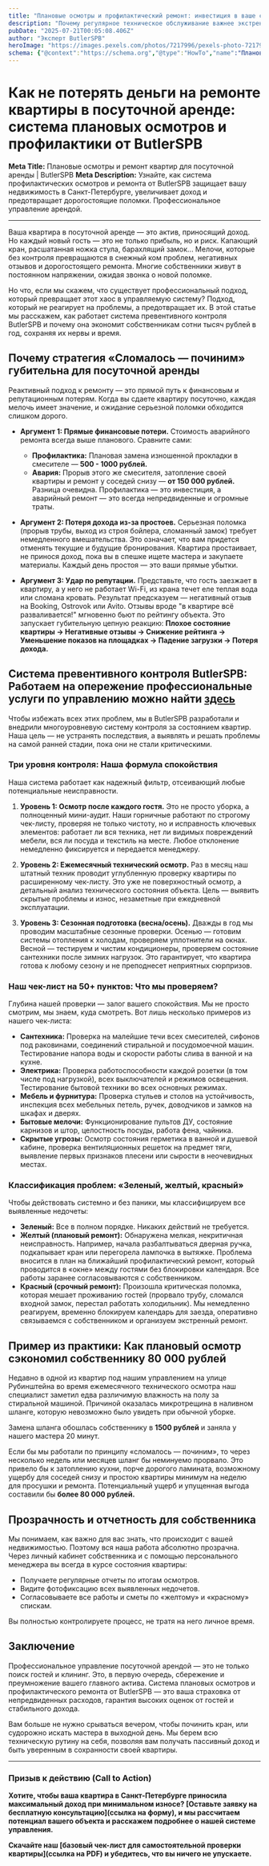 ```yaml
---
title: "Плановые осмотры и профилактический ремонт: инвестиция в ваше спокойствие"
description: "Почему регулярное техническое обслуживание важнее экстренного ремонта? Команда ButlerSPB объясняет, как плановые осмотры помогают предотвратить серьезные поломки, сэкономить бюджет и обеспечить безопасность вашего объекта. Узнайте, как проактивный подход сохраняет ценность вашей недвижимости."
pubDate: "2025-07-21T00:05:08.406Z"
author: "Эксперт ButlerSPB"
heroImage: "https://images.pexels.com/photos/7217996/pexels-photo-7217996.jpeg?auto=compress&cs=tinysrgb&w=1260&h=750&dpr=1"
schema: {"@context":"https://schema.org","@type":"HowTo","name":"Плановые осмотры и профилактический ремонт: инвестиция в ваше спокойствие","description":"Почему регулярное техническое обслуживание важнее экстренного ремонта? Команда ButlerSPB объясняет, как плановые осмотры помогают предотвратить серьезные поломки, сэкономить бюджет и обеспечить безопасность вашего объекта. Узнайте, как проактивный подход сохраняет ценность вашей недвижимости.","image":{"@type":"ImageObject","url":"https://images.pexels.com/photos/7217996/pexels-photo-7217996.jpeg?auto=compress&cs=tinysrgb&w=1260&h=750&dpr=1"},"aggregateRating":{"@type":"AggregateRating","ratingValue":"4.9","reviewCount":864,"bestRating":"5","worstRating":"1"},"publisher":{"@type":"Organization","name":"Блог ButlerSPB","logo":{"@type":"ImageObject","url":"https://butlerspb-blog.netlify.app/favicon.ico"}},"mainEntityOfPage":{"@type":"WebPage","@id":"https://butlerspb-blog.netlify.app/blog/planovye-osmotry-i-profilakticheskiy-remont/"}}
---
```


# Как не потерять деньги на ремонте квартиры в посуточной аренде: система плановых осмотров и профилактики от ButlerSPB

**Meta Title:** Плановые осмотры и ремонт квартир для посуточной аренды | ButlerSPB
**Meta Description:** Узнайте, как система профилактических осмотров и ремонта от ButlerSPB защищает вашу недвижимость в Санкт-Петербурге, увеличивает доход и предотвращает дорогостоящие поломки. Профессиональное управление арендой.

---

Ваша квартира в посуточной аренде — это актив, приносящий доход. Но каждый новый гость — это не только прибыль, но и риск. Капающий кран, расшатанная ножка стула, барахлящий замок... Мелочи, которые без контроля превращаются в снежный ком проблем, негативных отзывов и дорогостоящего ремонта. Многие собственники живут в постоянном напряжении, ожидая звонка о новой поломке.

Но что, если мы скажем, что существует профессиональный подход, который превращает этот хаос в управляемую систему? Подход, который не реагирует на проблемы, а предотвращает их. В этой статье мы расскажем, как работает система превентивного контроля ButlerSPB и почему она экономит собственникам сотни тысяч рублей в год, сохраняя их нервы и время.

## Почему стратегия «Сломалось — починим» губительна для посуточной аренды

Реактивный подход к ремонту — это прямой путь к финансовым и репутационным потерям. Когда вы сдаете квартиру посуточно, каждая мелочь имеет значение, и ожидание серьезной поломки обходится слишком дорого.

*   **Аргумент 1: Прямые финансовые потери.** Стоимость аварийного ремонта всегда выше планового. Сравните сами:
    *   **Профилактика:** Плановая замена изношенной прокладки в смесителе — **500 - 1000 рублей.**
    *   **Авария:** Прорыв этого же смесителя, затопление своей квартиры и ремонт у соседей снизу — **от 150 000 рублей.**
    Разница очевидна. Профилактика — это инвестиция, а аварийный ремонт — это всегда непредвиденные и огромные траты.

*   **Аргумент 2: Потеря дохода из-за простоев.** Серьезная поломка (прорыв трубы, выход из строя бойлера, сломанный замок) требует немедленного вмешательства. Это означает, что вам придется отменять текущие и будущие бронирования. Квартира простаивает, не принося доход, пока вы в спешке ищете мастера и закупаете материалы. Каждый день простоя — это ваши прямые убытки.

*   **Аргумент 3: Удар по репутации.** Представьте, что гость заезжает в квартиру, а у него не работает Wi-Fi, из крана течет еле теплая вода или сломана кровать. Результат предсказуем — негативный отзыв на Booking, Ostrovok или Avito. Отзывы вроде "в квартире всё разваливается!" мгновенно бьют по рейтингу объекта. Это запускает губительную цепную реакцию:
    **Плохое состояние квартиры → Негативные отзывы → Снижение рейтинга → Уменьшение показов на площадках → Падение загрузки → Потеря дохода.**

## Система превентивного контроля ButlerSPB: Работаем на опережение профессиональные услуги по управлению можно найти <a href="https://butlerspb.ru/rent" target="_blank" rel="nofollow">здесь</a>

Чтобы избежать всех этих проблем, мы в ButlerSPB разработали и внедрили многоуровневую систему контроля за состоянием квартир. Наша цель — не устранять последствия, а выявлять и решать проблемы на самой ранней стадии, пока они не стали критическими.

### Три уровня контроля: Наша формула спокойствия

Наша система работает как надежный фильтр, отсеивающий любые потенциальные неисправности.

1.  **Уровень 1: Осмотр после каждого гостя.** Это не просто уборка, а полноценный мини-аудит. Наши горничные работают по строгому чек-листу, проверяя не только чистоту, но и исправность ключевых элементов: работает ли вся техника, нет ли видимых повреждений мебели, вся ли посуда и текстиль на месте. Любое отклонение немедленно фиксируется и передается менеджеру.

2.  **Уровень 2: Ежемесячный технический осмотр.** Раз в месяц наш штатный техник проводит углубленную проверку квартиры по расширенному чек-листу. Это уже не поверхностный осмотр, а детальный анализ технического состояния объекта. Цель — выявить скрытые проблемы и износ, незаметные при ежедневной эксплуатации.

3.  **Уровень 3: Сезонная подготовка (весна/осень).** Дважды в год мы проводим масштабные сезонные проверки. Осенью — готовим системы отопления к холодам, проверяем уплотнители на окнах. Весной — тестируем и чистим кондиционеры, проверяем состояние сантехники после зимних нагрузок. Это гарантирует, что квартира готова к любому сезону и не преподнесет неприятных сюрпризов.

### Наш чек-лист на 50+ пунктов: Что мы проверяем?

Глубина нашей проверки — залог вашего спокойствия. Мы не просто смотрим, мы знаем, куда смотреть. Вот лишь несколько примеров из нашего чек-листа:

*   **Сантехника:** Проверка на малейшие течи всех смесителей, сифонов под раковинами, соединений стиральной и посудомоечной машин. Тестирование напора воды и скорости работы слива в ванной и на кухне.
*   **Электрика:** Проверка работоспособности каждой розетки (в том числе под нагрузкой), всех выключателей и режимов освещения. Тестирование бытовой техники во всех основных режимах.
*   **Мебель и фурнитура:** Проверка стульев и столов на устойчивость, инспекция всех мебельных петель, ручек, доводчиков и замков на шкафах и дверях.
*   **Бытовые мелочи:** Функционирование пультов ДУ, состояние карнизов и штор, целостность посуды, работа фена, чайника.
*   **Скрытые угрозы:** Осмотр состояния герметика в ванной и душевой кабине, проверка вентиляционных решеток на предмет тяги, выявление первых признаков плесени или сырости в неочевидных местах.

### Классификация проблем: «Зеленый, желтый, красный»

Чтобы действовать системно и без паники, мы классифицируем все выявленные недочеты:

*   **Зеленый:** Все в полном порядке. Никаких действий не требуется.
*   **Желтый (плановый ремонт):** Обнаружена мелкая, некритичная неисправность. Например, начала разбалтываться дверная ручка, подкапывает кран или перегорела лампочка в вытяжке. Проблема вносится в план на ближайший профилактический ремонт, который проводится в «окне» между гостями без блокировки календаря. Все работы заранее согласовываются с собственником.
*   **Красный (срочный ремонт):** Произошла критическая поломка, которая мешает проживанию гостей (прорвало трубу, сломался входной замок, перестал работать холодильник). Мы немедленно реагируем, временно блокируем календарь для заезда, оперативно связываемся с собственником и организуем экстренный ремонт.

## Пример из практики: Как плановый осмотр сэкономил собственнику 80 000 рублей

Недавно в одной из квартир под нашим управлением на улице Рубинштейна во время ежемесячного технического осмотра наш специалист заметил едва различимую влажность на полу за стиральной машиной. Причиной оказалась микротрещина в наливном шланге, которую невозможно было увидеть при обычной уборке.

Замена шланга обошлась собственнику в **1500 рублей** и заняла у нашего мастера 20 минут.

Если бы мы работали по принципу «сломалось — починим», то через несколько недель или месяцев шланг бы неминуемо прорвало. Это привело бы к затоплению кухни, порче дорогого ламината, возможному ущербу для соседей снизу и простою квартиры минимум на неделю для просушки и ремонта. Потенциальный ущерб и упущенная выгода составили бы **более 80 000 рублей.**

## Прозрачность и отчетность для собственника

Мы понимаем, как важно для вас знать, что происходит с вашей недвижимостью. Поэтому вся наша работа абсолютно прозрачна. Через личный кабинет собственника и с помощью персонального менеджера вы всегда в курсе состояния квартиры:

*   Получаете регулярные отчеты по итогам осмотров.
*   Видите фотофиксацию всех выявленных недочетов.
*   Согласовываете все работы и сметы по «желтому» и «красному» спискам.

Вы полностью контролируете процесс, не тратя на него личное время.

## Заключение

Профессиональное управление посуточной арендой — это не только поиск гостей и клининг. Это, в первую очередь, сбережение и преумножение вашего главного актива. Система плановых осмотров и профилактического ремонта от ButlerSPB — это ваша страховка от непредвиденных расходов, гарантия высоких оценок от гостей и стабильного дохода.

Вам больше не нужно срываться вечером, чтобы починить кран, или судорожно искать мастера в выходной день. Мы берем всю техническую рутину на себя, позволяя вам получать пассивный доход и быть уверенным в сохранности своей квартиры.

---

### **Призыв к действию (Call to Action)**

**Хотите, чтобы ваша квартира в Санкт-Петербурге приносила максимальный доход при минимальном износе? [Оставьте заявку на бесплатную консультацию](ссылка на форму), и мы рассчитаем потенциал вашего объекта и расскажем подробнее о нашей системе управления.**

**Скачайте наш [базовый чек-лист для самостоятельной проверки квартиры](ссылка на PDF) и убедитесь, что вы ничего не упускаете.**